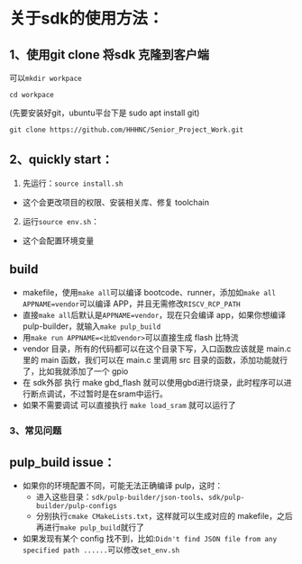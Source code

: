 # 关于sdk的使用方法：

## 1、使用git clone 将sdk 克隆到客户端

可以`mkdir workpace`

`cd workpace`

(先要安装好git，ubuntu平台下是 sudo apt install git)

`git clone https://github.com/HHHNC/Senior_Project_Work.git`

## 2、quickly start：

1. 先运行：`source install.sh`

- 这个会更改项目的权限、安装相关库、修复 toolchain

2. 运行`source env.sh`：

- 这个会配置环境变量

## build

- makefile，使用`make all`可以编译 bootcode、runner，添加如`make all APPNAME=vendor`可以编译 APP，并且无需修改`RISCV_RCP_PATH`
- 直接`make all`后默认是`APPNAME=vendor`，现在只会编译 app，如果你想编译 pulp-builder，就输入`make pulp_build`
- 用`make run APPNAME=<比如vendor>`可以直接生成 flash 比特流
-  vendor 目录，所有的代码都可以在这个目录下写，入口函数应该就是 main.c 里的 main 函数，我们可以在 main.c 里调用 src 目录的函数，添加功能就行了，比如我就添加了一个 gpio
- 在 sdk外部 执行 make gbd_flash 就可以使用gbd进行烧录，此时程序可以进行断点调试，不过暂时是在sram中运行。
- 如果不需要调试 可以直接执行 `make load_sram` 就可以运行了

### 3、常见问题

## pulp_build issue：

- 如果你的环境配置不同，可能无法正确编译 pulp，这时：
  - 进入这些目录：`sdk/pulp-builder/json-tools`、`sdk/pulp-builder/pulp-configs`
  - 分别执行`cmake CMakeLists.txt`，这样就可以生成对应的 makefile，之后再进行`make pulp_build`就行了
- 如果发现有某个 config 找不到，比如:`Didn't find JSON file from any specified path ......`可以修改`set_env.sh`